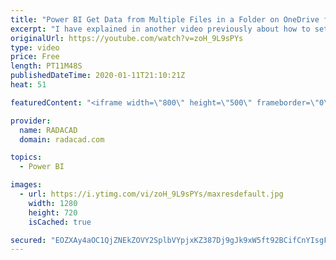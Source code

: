 ```yaml
---
title: "Power BI Get Data from Multiple Files in a Folder on OneDrive for Business, No Gateway Needed"
excerpt: "I have explained in another video previously about how to set up your Power BI to get data from a file in OneDrive for Business folder without needing gateway. That was a popular video, but I got questions about what if I want to get data from a folder in OneDrive for business but still want to do it"
originalUrl: https://youtube.com/watch?v=zoH_9L9sPYs
type: video
price: Free
length: PT11M48S
publishedDateTime: 2020-01-11T21:10:21Z
heat: 51

featuredContent: "<iframe width=\"800\" height=\"500\" frameborder=\"0\" src=\"https://www.youtube.com/embed/zoH_9L9sPYs\" allow=\"accelerometer; autoplay; encrypted-media; gyroscope; picture-in-picture\" allowfullscreen></iframe>"

provider:
  name: RADACAD
  domain: radacad.com

topics:
  - Power BI

images:
  - url: https://i.ytimg.com/vi/zoH_9L9sPYs/maxresdefault.jpg
    width: 1280
    height: 720
    isCached: true

secured: "EOZXAy4aOC1QjZNEkZOVY2SplbVYpjxKZ387Dj9gJk9xW5ft92BCifCnYIsgF/kFnXdBwpXJSLqY2pOZWEGw/RCyok3gdGm8uZYIOg3HSolyt1yikabnT4URFkExjmeLHmcAcbwCNgSfD94cuIVAP8IX/kbU0VRkzSN3mha4EO1PSgOidXaU2KGsY3myS1lc++8KC/Val70h5j/ltlmlLqdHHmBciEaByPsjJJylB4GH8WXKZgoorr8m1Fk0xgfXNZ1cMLLk9ytC7ldV1WrreuRyNNQKElqtZzQSk+T8K0EY5RmnajhbDSylwLi8YztUPPYdEJeMG7zN0N7gWKzUjw6gRgI1CkSmA172Q6Cwv6KXOASrG52SaBuMcXKVySfQXS8WdD+Wp2iurbmdDQa4mUCsE6B9+1I4QhVLZC+1HBU=;wnuJRrW2jrRaz3Cqz1LNrQ=="
---
```


